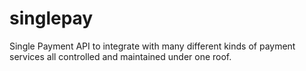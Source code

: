 singlepay
=========

Single Payment API to integrate with many different kinds of payment services all controlled and maintained under one roof.

